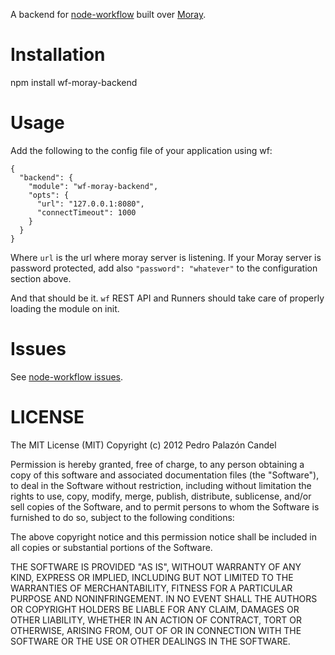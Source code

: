 A backend for [node-workflow](http://kusor.github.com/node-workflow/) built
over [Moray](http://).

# Installation

npm install wf-moray-backend

# Usage

Add the following to the config file of your application using wf:

    {
      "backend": {
        "module": "wf-moray-backend",
        "opts": {
          "url": "127.0.0.1:8080",
          "connectTimeout": 1000
        }
      }
    }

Where `url` is the url where moray server is listening.
If your Moray server is password protected, add also `"password": "whatever"`
to the configuration section above. 

And that should be it. `wf` REST API and Runners should take care of
properly loading the module on init.

# Issues

See [node-workflow issues](https://github.com/kusor/node-workflow/issues).

# LICENSE

The MIT License (MIT) Copyright (c) 2012 Pedro Palazón Candel

Permission is hereby granted, free of charge, to any person obtaining a copy of this software and associated documentation files (the "Software"), to deal in the Software without restriction, including without limitation the rights to use, copy, modify, merge, publish, distribute, sublicense, and/or sell copies of the Software, and to permit persons to whom the Software is furnished to do so, subject to the following conditions:

The above copyright notice and this permission notice shall be included in all copies or substantial portions of the Software.

THE SOFTWARE IS PROVIDED "AS IS", WITHOUT WARRANTY OF ANY KIND, EXPRESS OR IMPLIED, INCLUDING BUT NOT LIMITED TO THE WARRANTIES OF MERCHANTABILITY, FITNESS FOR A PARTICULAR PURPOSE AND NONINFRINGEMENT. IN NO EVENT SHALL THE AUTHORS OR COPYRIGHT HOLDERS BE LIABLE FOR ANY CLAIM, DAMAGES OR OTHER LIABILITY, WHETHER IN AN ACTION OF CONTRACT, TORT OR OTHERWISE, ARISING FROM, OUT OF OR IN CONNECTION WITH THE SOFTWARE OR THE USE OR OTHER DEALINGS IN THE SOFTWARE.

